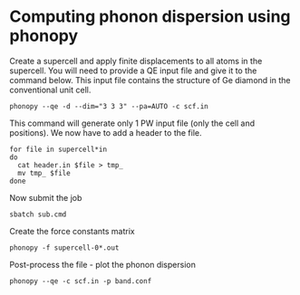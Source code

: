 # Computing phonon dispersion using phonopy


Create a supercell and apply finite displacements to all atoms in the supercell.
You will need to provide a QE input file and give it to the command below. This 
input file contains the structure of Ge diamond in the conventional unit cell.
```
phonopy --qe -d --dim="3 3 3" --pa=AUTO -c scf.in
```

This command will generate only 1 PW input file (only the cell and positions). We now have 
to add a header to the file.
```
for file in supercell*in
do
  cat header.in $file > tmp_
  mv tmp_ $file
done
```

Now submit the job
```
sbatch sub.cmd
```

Create the force constants matrix
```
phonopy -f supercell-0*.out
```

Post-process the file - plot the phonon dispersion
```
phonopy --qe -c scf.in -p band.conf
```


